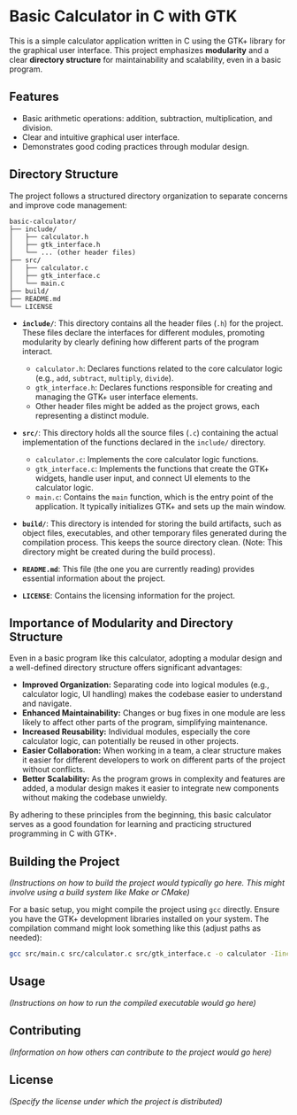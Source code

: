 # Basic Calculator in C with GTK

This is a simple calculator application written in C using the GTK+ library for the graphical user interface. This project emphasizes **modularity** and a clear **directory structure** for maintainability and scalability, even in a basic program.

## Features

* Basic arithmetic operations: addition, subtraction, multiplication, and division.
* Clear and intuitive graphical user interface.
* Demonstrates good coding practices through modular design.

## Directory Structure

The project follows a structured directory organization to separate concerns and improve code management:

```
basic-calculator/
├── include/
│   ├── calculator.h
│   ├── gtk_interface.h
│   └── ... (other header files)
├── src/
│   ├── calculator.c
│   ├── gtk_interface.c
│   └── main.c
├── build/
├── README.md
└── LICENSE
```

* **`include/`**: This directory contains all the header files (`.h`) for the project. These files declare the interfaces for different modules, promoting modularity by clearly defining how different parts of the program interact.
    * `calculator.h`: Declares functions related to the core calculator logic (e.g., `add`, `subtract`, `multiply`, `divide`).
    * `gtk_interface.h`: Declares functions responsible for creating and managing the GTK+ user interface elements.
    * Other header files might be added as the project grows, each representing a distinct module.

* **`src/`**: This directory holds all the source files (`.c`) containing the actual implementation of the functions declared in the `include/` directory.
    * `calculator.c`: Implements the core calculator logic functions.
    * `gtk_interface.c`: Implements the functions that create the GTK+ widgets, handle user input, and connect UI elements to the calculator logic.
    * `main.c`: Contains the `main` function, which is the entry point of the application. It typically initializes GTK+ and sets up the main window.

* **`build/`**: This directory is intended for storing the build artifacts, such as object files, executables, and other temporary files generated during the compilation process. This keeps the source directory clean. (Note: This directory might be created during the build process).

* **`README.md`**: This file (the one you are currently reading) provides essential information about the project.

* **`LICENSE`**: Contains the licensing information for the project.

## Importance of Modularity and Directory Structure

Even in a basic program like this calculator, adopting a modular design and a well-defined directory structure offers significant advantages:

* **Improved Organization:** Separating code into logical modules (e.g., calculator logic, UI handling) makes the codebase easier to understand and navigate.
* **Enhanced Maintainability:** Changes or bug fixes in one module are less likely to affect other parts of the program, simplifying maintenance.
* **Increased Reusability:** Individual modules, especially the core calculator logic, can potentially be reused in other projects.
* **Easier Collaboration:** When working in a team, a clear structure makes it easier for different developers to work on different parts of the project without conflicts.
* **Better Scalability:** As the program grows in complexity and features are added, a modular design makes it easier to integrate new components without making the codebase unwieldy.

By adhering to these principles from the beginning, this basic calculator serves as a good foundation for learning and practicing structured programming in C with GTK+.

## Building the Project

*(Instructions on how to build the project would typically go here. This might involve using a build system like Make or CMake)*

For a basic setup, you might compile the project using `gcc` directly. Ensure you have the GTK+ development libraries installed on your system. The compilation command might look something like this (adjust paths as needed):

```bash
gcc src/main.c src/calculator.c src/gtk_interface.c -o calculator -Iinclude `pkg-config --cflags gtk+-3.0` `pkg-config --libs gtk+-3.0`
```

## Usage

*(Instructions on how to run the compiled executable would go here)*

## Contributing

*(Information on how others can contribute to the project would go here)*

## License

*(Specify the license under which the project is distributed)*
```

